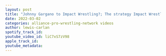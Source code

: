 ```yaml
---
layout: post
title: "Johnny Gargano to Impact Wrestling?; The strategy Impact Wrestling should use to lure top talent"
date: 2022-03-02
categories: alliance-pro-wrestling-network videos
author: lewis-carlan
spotify_track_id: 
youtube_video_id: liC7xS7zV98
apple_track_id: 
youtube_metadata: 
---
```


